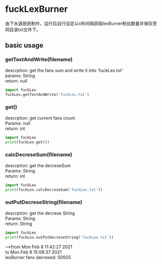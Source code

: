 # fuckLexBurner
由下水道居民制作，运行后自行设定以x秒间隔获取lexBurner粉丝数量并保存至同目录txt文件下。

## basic usage

### getTextAndWrite(filename)
descrption: get the fans sum and write it into 'fuckLex.txt'<br>
params: String<br>
return: null
```python
import fuckLex
fuckLex.getTextAndWrite('fuckLex.txt')
```

### get()
descrption: get current fans count<br>
Params: null<br>
return: int
```python
import fuckLex
print(fuckLex.get())
```

### calcDecreseSum(filename)
descrption: get the decreseSum <br>
Params: String<br>
return: int

```python
import fuckLex
print(fuckLex.calcDecreseSum('fuckLex.txt'))
```

### outPutDecreseString(filename)
descrption: get the decrese String <br>
Params: String<br>
return: String
```python
import fuckLex
print(fuckLex.outPutDecreseString('fuckLex.txt'))
```
-->from  Mon Feb  8 11:42:27 2021<br>
 to  Mon Feb  8 15:08:37 2021<br>
 lexBurner fans decresed: 50925
